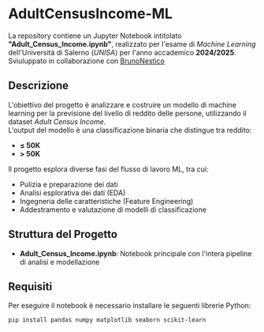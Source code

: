 # AdultCensusIncome-ML

La repository contiene un Jupyter Notebook intitolato **"Adult_Census_Income.ipynb"**, realizzato per l'esame di *Machine Learning* dell'Università di Salerno (*UNISA*) per l'anno accademico **2024/2025**.
Sviuluppato in collaborazione con [BrunoNestico](https://github.com/BrunoNestico)

## Descrizione

L'obiettivo del progetto è analizzare e costruire un modello di machine learning per la previsione del livello di reddito delle persone, utilizzando il dataset *Adult Census Income*.  
L'output del modello è una classificazione binaria che distingue tra reddito:  
- **≤ 50K**  
- **> 50K**

Il progetto esplora diverse fasi del flusso di lavoro ML, tra cui:  
- Pulizia e preparazione dei dati  
- Analisi esplorativa dei dati (EDA)  
- Ingegneria delle caratteristiche (Feature Engineering)  
- Addestramento e valutazione di modelli di classificazione  

## Struttura del Progetto

- **Adult_Census_Income.ipynb**: Notebook principale con l'intera pipeline di analisi e modellazione  

## Requisiti

Per eseguire il notebook è necessario installare le seguenti librerie Python:  
```bash
pip install pandas numpy matplotlib seaborn scikit-learn
